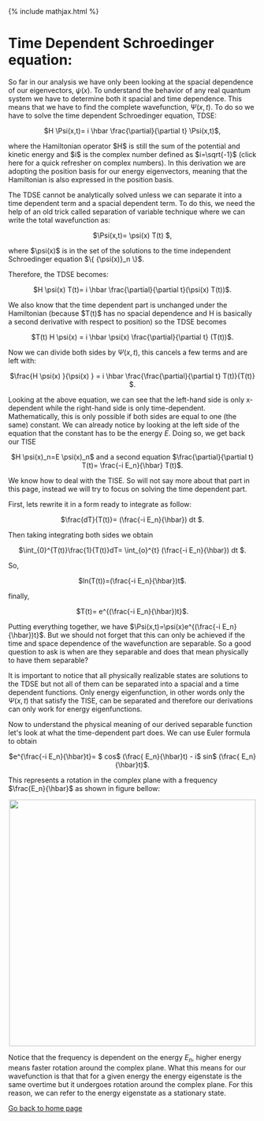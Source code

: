 {% include mathjax.html %}

# Time Dependent Schroedinger equation:

So far in our analysis we have only been looking at the spacial dependence of our eigenvectors, $\psi(x)$. To understand the behavior of any real quantum system we have to determine both it spacial and time dependence. This means that we have to find the complete wavefunction, $\Psi(x,t)$. To do so we have to solve the time dependent Schroedinger equation, TDSE:
<p align="center"> $H \Psi(x,t)= i \hbar \frac{\partial}{\partial t} \Psi(x,t)$, </p>
where the Hamiltonian operator $H$ is still the sum of the potential and kinetic energy and $i$ is the complex number defined as $i=\sqrt{-1}$ (click here for a quick refresher on complex numbers). In this derivation we are adopting the position basis for our energy eigenvectors, meaning that the Hamiltonian is also expressed in the position basis.

The TDSE cannot be analytically solved unless we can separate it into a time dependent term and a spacial dependent term. To do this, we need the help of an old trick called separation of variable technique where we can write the total wavefunction as:

<p align="center">  $\Psi(x,t)= \psi(x) T(t) $, </p>
where $\psi(x)$ is in the set of the solutions to the time independent Schroedinger equation $\{ {\psi(x)}_n \}$.

Therefore, the TDSE becomes:

<p align="center">  $H \psi(x) T(t)= i \hbar \frac{\partial}{\partial t}(\psi(x) T(t))$. </p>
We also know that the time dependent part is unchanged under the Hamiltonian (because $T(t)$ has no spacial dependence and H is basically a second derivative with respect to position) so the TDSE becomes

<p align="center">  $T(t) H \psi(x) = i \hbar \psi(x) \frac{\partial}{\partial t} (T(t))$. </p>

Now we can divide both sides by $\Psi(x,t)$, this cancels a few terms and are left with:

<p align="center">  $\frac{H \psi(x) }{\psi(x) } = i \hbar \frac{\frac{\partial}{\partial t} T(t)}{T(t)} $. </p>

Looking at the above equation, we can see that the left-hand side is only x-dependent while the right-hand side is only time-dependent. Mathematically, this is only possible if both sides are equal to one (the same) constant. We can already notice by looking at the left side of the equation that the constant has to be the energy $E$. Doing so, we get back our TISE

<p align="center">  $H \psi(x)_n=E \psi(x)_n$ and a second equation $\frac{\partial}{\partial t} T(t)= \frac{-i E_n}{\hbar} T(t)$. </p>

We know how to deal with the TISE. So will not say more about that part in this page, instead we will try to focus on solving the time dependent part. 

First, lets rewrite it in a form ready to integrate as follow:

<p align="center">  $\frac{dT}{T(t)}= (\frac{-i E_n}{\hbar}) dt $. </p>

Then taking integrating both sides we obtain

<p align="center">  $\int_{0}^{T(t)}\frac{1}{T(t)}dT= \int_{o}^{t} (\frac{-i E_n}{\hbar}) dt $. </p>

So,
<p align="center">   $ln(T(t))=(\frac{-i E_n}{\hbar})t$. </p>

finally, 

<p align="center">  $T(t)= e^{(\frac{-i E_n}{\hbar})t}$. </p>

Putting everything together, we have $\Psi(x,t)=\psi(x)e^{(\frac{-i E_n}{\hbar})t}$. But we should not forget that this can only be achieved if the time and space dependence of the wavefunction are separable. So a good question to ask is when are they separable and does that mean physically to have them separable?

It is important to notice that all physically realizable states are solutions to the TDSE but not all of them can be separated into a spacial and a time dependent functions. Only energy eigenfunction, in other words only the $\Psi(x,t)$ that satisfy the TISE, can be separated and therefore our derivations can only work for energy eigenfunctions. 

Now to understand the physical meaning of our derived separable function let's look at what the time-dependent part does.
We can use Euler formula to  obtain 

<p align="center"> $e^{\frac{-i E_n}{\hbar}t}= $ cos$ (\frac{ E_n}{\hbar}t) - i$ sin$ (\frac{ E_n}{\hbar}t)$. </p>

This represents a rotation in the complex plane with a frequency $\frac{E_n}{\hbar}$ as shown in figure bellow:

<p align="center">
  <img src="https://user-images.githubusercontent.com/35305574/35788659-b433fafc-0a04-11e8-8652-6405e03fd2cb.jpg" width="500">
</p>

Notice that the frequency is dependent on the energy $E_n$, higher energy means faster rotation around the complex plane.
What this means for our wavefunction is that that for a given energy the energy eigenstate is the same overtime but it undergoes rotation around the complex plane. For this reason, we can refer to the energy eigenstate as a stationary state.

[Go back to home page](/README.md)
